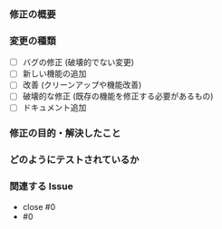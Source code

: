 ### 修正の概要
<!--　XXの機能を作成した -->

### 変更の種類
- [ ] バグの修正 (破壊的でない変更)
- [ ] 新しい機能の追加
- [ ] 改善 (クリーンアップや機能改善)
- [ ] 破壊的な修正 (既存の機能を修正する必要があるもの)
- [ ] ドキュメント追加

### 修正の目的・解決したこと
<!--　YYのパフォーマンスを改善するため -->

### どのようにテストされているか
<!--　単体テストを作成した -->

### 関連する Issue
- close #0
- #0